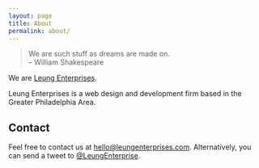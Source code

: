 ```yaml
---
layout: page
title: About
permalink: about/
---
```

> We are such stuff as dreams are made on.<br>
> &ndash; William Shakespeare

We are [Leung Enterprises](https://www.leungenterprises.com/).

Leung Enterprises is a web design and development firm based in the Greater Philadelphia Area.

## Contact
Feel free to contact us at [hello@leungenterprises.com](mailto:hello@leungenterprises.com).  Alternatively, you can send a tweet to [@LeungEnterprise](http://twitter.com/LeungEnterprise).
